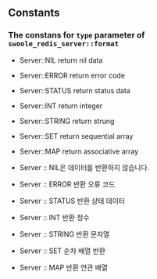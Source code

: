 
## Constants

### The constans for `type` parameter of `swoole_redis_server::format` 

- Server::NIL   return nil data
- Server::ERROR  return error code 
- Server::STATUS return status data
- Server::INT    return integer
- Server::STRING return strung
- Server::SET   return sequential array
- Server::MAP   return associative array

- Server :: NIL은 데이터를 반환하지 않습니다.
- Server :: ERROR 반환 오류 코드
- Server :: STATUS 반환 상태 데이터
- Server :: INT 반환 정수
- Server :: STRING 반환 문자열
- Server :: SET 순차 배열 반환
- Server :: MAP 반환 연관 배열

